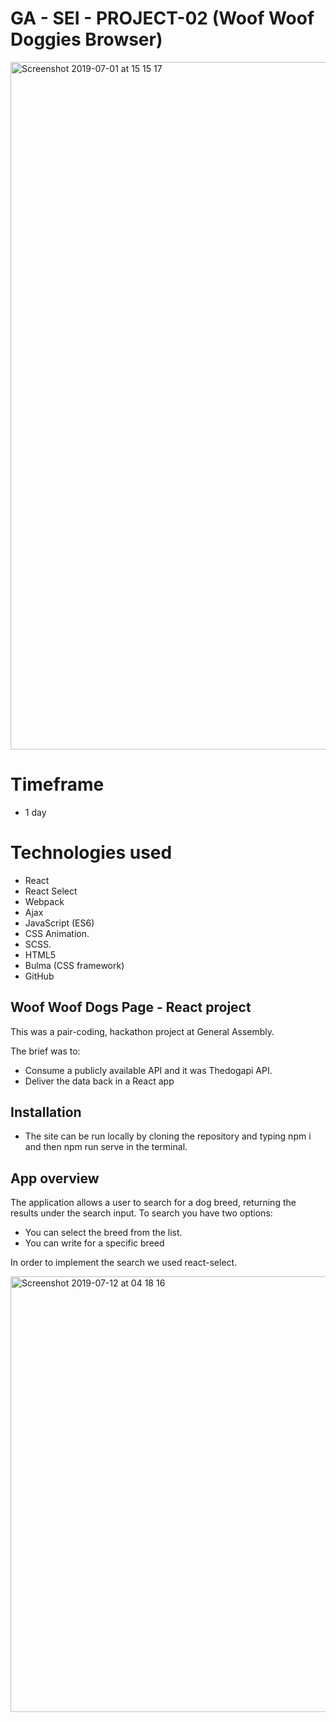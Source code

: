# GA - SEI - PROJECT-02 (Woof Woof Doggies Browser)

<img width="1100" alt="Screenshot 2019-07-01 at 15 15 17" src="https://user-images.githubusercontent.com/47470930/60443387-10b32b80-9c13-11e9-970e-f877a2d0e975.png">


# Timeframe
* 1 day

# Technologies used
* React
* React Select
* Webpack
* Ajax
* JavaScript (ES6)
* CSS Animation.
* SCSS.
* HTML5
* Bulma (CSS framework)
* GitHub

## Woof Woof Dogs Page - React project

This was a pair-coding, hackathon project at General Assembly.

The brief was to:

* Consume a publicly available API and it was Thedogapi API.
* Deliver the data back in a React app

## Installation

* The site can be run locally by cloning the repository and typing npm i and then npm run serve in the terminal.

## App overview

The application allows a user to search for a dog breed, returning the results under the search input. 
To search you have two options:
* You can select the breed from the list.
* You can write for a specific breed

In order to implement the search we used react-select.

<img width="697" alt="Screenshot 2019-07-12 at 04 18 16" src="https://user-images.githubusercontent.com/47470930/61117542-5c0fda00-a45c-11e9-9b2a-0d8931315e85.png">


